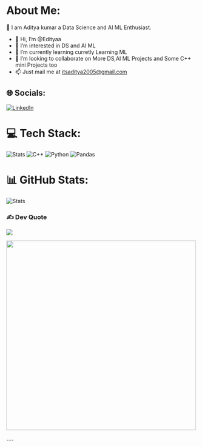 
#  About Me:
💬 I am Aditya kumar a Data Science and AI ML Enthusiast.<br>
- 👋 Hi, I’m @Edityaa
- 👀 I’m interested in DS and AI ML
- 🌱 I’m currently learning curretly Learning ML
- 💞️ I’m looking to collaborate on More DS,AI ML Projects and Some C++ mini Projects  too
- 📫  Just mail me at itsaditya2005@gmail.com

## 🌐 Socials:
[![LinkedIn](https://img.shields.io/badge/LinkedIn-%230077B5.svg?logo=linkedin&logoColor=white)](https://www.linkedin.com/in/adityakumar2005/) 

# 💻 Tech Stack:
![Stats](https://img.shields.io/badge/c-%2300599C.svg?style=for-the-badge&logo=c&logoColor=white) ![C++](https://img.shields.io/badge/c++-%2300599C.svg?style=for-the-badge&logo=c%2B%2B&logoColor=white) ![Python]([https://img.shields.io/badge/python-3670A0?](https://img.shields.io/badge/Python-3776AB.svg?style=for-the-badge&logo=Python&logoColor=white)) ![Pandas](https://img.shields.io/badge/Python-3776AB.svg?style=for-the-badge&logo=Python&logoColor=white])

# 📊 GitHub Stats:
![Stats](https://github-readme-stats.vercel.app/api?username=Edityaa&theme=radical&hide_border=false&include_all_commits=false&count_private=true)<br/>


### ✍️  Dev Quote
![](https://quotes-github-readme.vercel.app/api?type=horizontal&theme=radical)

<img src="https://user-images.githubusercontent.com/74038190/225813708-98b745f2-7d22-48cf-9150-083f1b00d6c9.gif" width="500">
<br><br>
---

